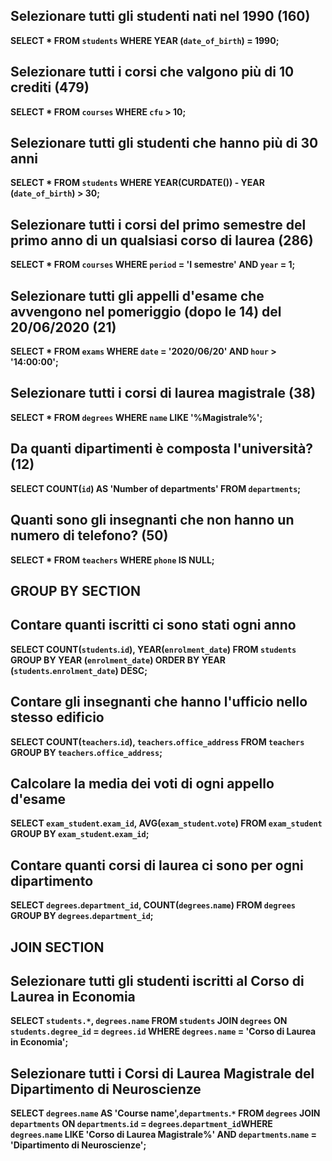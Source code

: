 ## Selezionare tutti gli studenti nati nel 1990 (160)

**SELECT * FROM `students` WHERE YEAR (`date_of_birth`) = 1990;**

## Selezionare tutti i corsi che valgono più di 10 crediti (479)

**SELECT * FROM `courses` WHERE `cfu` > 10;**

## Selezionare tutti gli studenti che hanno più di 30 anni

**SELECT * FROM `students` WHERE YEAR(CURDATE()) - YEAR (`date_of_birth`) > 30;**

## Selezionare tutti i corsi del primo semestre del primo anno di un qualsiasi corso di laurea (286)

**SELECT * FROM `courses` WHERE `period` = 'I semestre' AND `year` = 1;**

## Selezionare tutti gli appelli d'esame che avvengono nel pomeriggio (dopo le 14) del 20/06/2020 (21)

**SELECT * FROM `exams` WHERE `date` = '2020/06/20' AND `hour` > '14:00:00';**

## Selezionare tutti i corsi di laurea magistrale (38)

**SELECT * FROM `degrees` WHERE `name` LIKE '%Magistrale%';**

## Da quanti dipartimenti è composta l'università? (12)

**SELECT COUNT(`id`) AS 'Number of departments' FROM `departments`;**

## Quanti sono gli insegnanti che non hanno un numero di telefono? (50)

**SELECT * FROM `teachers` WHERE `phone` IS NULL;**

## GROUP BY SECTION

## Contare quanti iscritti ci sono stati ogni anno

**SELECT COUNT(`students`.`id`), YEAR(`enrolment_date`) FROM `students` GROUP BY YEAR (`enrolment_date`) ORDER BY YEAR (`students`.`enrolment_date`) DESC;**

## Contare gli insegnanti che hanno l'ufficio nello stesso edificio

**SELECT COUNT(`teachers`.`id`), `teachers`.`office_address` FROM `teachers` GROUP BY `teachers`.`office_address`;**

## Calcolare la media dei voti di ogni appello d'esame

**SELECT `exam_student`.`exam_id`, AVG(`exam_student`.`vote`) FROM `exam_student` GROUP BY `exam_student`.`exam_id`;**

## Contare quanti corsi di laurea ci sono per ogni dipartimento

**SELECT `degrees`.`department_id`, COUNT(`degrees`.`name`) FROM `degrees` GROUP BY `degrees`.`department_id`;**

## JOIN SECTION


##  Selezionare tutti gli studenti iscritti al Corso di Laurea in Economia

**SELECT `students.*`, `degrees.name` FROM `students` JOIN `degrees` ON `students.degree_id` = `degrees.id` WHERE `degrees.name` = 'Corso di Laurea in Economia';**

## Selezionare tutti i Corsi di Laurea Magistrale del Dipartimento di Neuroscienze

**SELECT `degrees`.`name` AS 'Course name',`departments`.`*`  FROM `degrees` JOIN `departments` ON `departments`.`id` = `degrees`.`department_id`WHERE `degrees`.`name` LIKE 'Corso di Laurea Magistrale%' AND `departments`.`name` = 'Dipartimento di Neuroscienze';**
